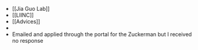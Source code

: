 - [[Jia Guo Lab]]
- [[LIINC]]
- [[Advices]]
-
- Emailed and applied through the portal for the Zuckerman but I received no response